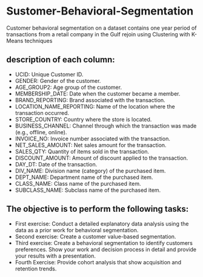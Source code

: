 # Sustomer-Behavioral-Segmentation
Customer behavioral segmentation on a dataset contains one year period of transactions from a retail company in the Gulf rejoin using Clustering with K-Means techniques

## description of each column:

- UCID: Unique Customer ID.
- GENDER: Gender of the customer.
- AGE_GROUP2: Age group of the customer.
- MEMBERSHIP_DATE: Date when the customer became a member.
- BRAND_REPORTING: Brand associated with the transaction.
- LOCATION_NAME_REPORTING: Name of the location where the transaction occurred.
- STORE_COUNTRY: Country where the store is located.
- BUSINESS_CHANNEL: Channel through which the transaction was made (e.g., offline, online).
- INVOICE_NO: Invoice number associated with the transaction.
- NET_SALES_AMOUNT: Net sales amount for the transaction.
- SALES_QTY: Quantity of items sold in the transaction.
- DISCOUNT_AMOUNT: Amount of discount applied to the transaction.
- DAY_DT: Date of the transaction.
- DIV_NAME: Division name (category) of the purchased item.
- DEPT_NAME: Department name of the purchased item.
- CLASS_NAME: Class name of the purchased item.
- SUBCLASS_NAME: Subclass name of the purchased item.

## The objective is to perform the following tasks:
* First exercise: Conduct a detailed explanatory data analysis using the data as a prior work for behavioral segmentation.
* Second exercise: Create a customer value-based segmentation.
* Third exercise: Create a behavioral segmentation to identify customers preferences. Show your work and decision process in detail and provide your results with a presentation. 
* Fourth Exercise: Provide cohort analysis that show acquisition and retention trends. 
